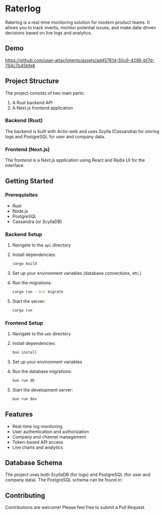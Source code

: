 # Raterlog

Raterlog is a real-time monitoring solution for modern product teams. It allows you to track events, monitor potential issues, and make data-driven decisions based on live logs and analytics.

## Demo 



https://github.com/user-attachments/assets/ad45761d-50c6-4296-bf7d-764c7b45bfe6



## Project Structure

The project consists of two main parts:

1. A Rust backend API
2. A Next.js frontend application

### Backend (Rust)

The backend is built with Actix-web and uses Scylla (Cassandra) for storing logs and PostgreSQL for user and company data.

### Frontend (Next.js)

The frontend is a Next.js application using React and Radix UI for the interface.

## Getting Started

### Prerequisites

- Rust
- Node.js
- PostgreSQL
- Cassandra (or ScyllaDB)

### Backend Setup

1. Navigate to the `api` directory
2. Install dependencies:

   ```sh
   cargo build
   ```

3. Set up your environment variables (database connections, etc.)
4. Run the migrations:

   ```sh
   cargo run --bin migrate
   ```

5. Start the server:

   ```sh
   cargo run
   ```

### Frontend Setup

1. Navigate to the `web` directory
2. Install dependencies:

   ```sh
   bun install
   ```

3. Set up your environment variables
4. Run the database migrations:

   ```sh
   bun run db
   ```

5. Start the development server:

   ```sh
   bun run dev
   ```

## Features

- Real-time log monitoring
- User authentication and authorization
- Company and channel management
- Token-based API access
- Live charts and analytics

## Database Schema

The project uses both ScyllaDB (for logs) and PostgreSQL (for user and company data). The PostgreSQL schema can be found in:

## Contributing

Contributions are welcome! Please feel free to submit a Pull Request.

